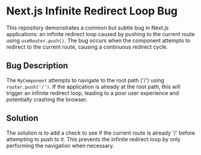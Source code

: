 # Next.js Infinite Redirect Loop Bug

This repository demonstrates a common but subtle bug in Next.js applications: an infinite redirect loop caused by pushing to the current route using `useRouter.push()`.  The bug occurs when the component attempts to redirect to the current route, causing a continuous redirect cycle.

## Bug Description
The `MyComponent` attempts to navigate to the root path ('/') using `router.push('/')`. If the application is already at the root path, this will trigger an infinite redirect loop, leading to a poor user experience and potentially crashing the browser.

## Solution
The solution is to add a check to see if the current route is already '/' before attempting to push to it.  This prevents the infinite redirect loop by only performing the navigation when necessary.